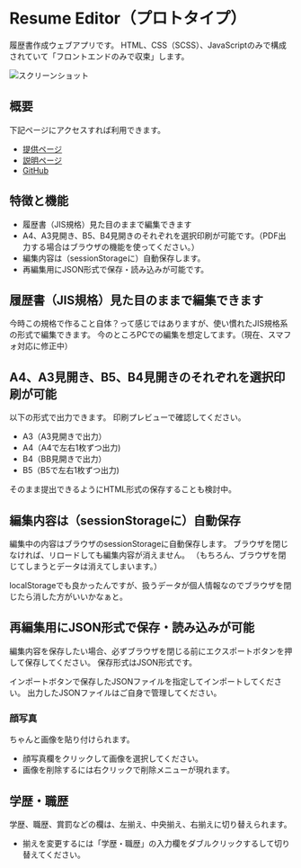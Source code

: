 # Resume Editor（プロトタイプ）
履歴書作成ウェブアプリです。
HTML、CSS（SCSS）、JavaScriptのみで構成されていて「フロントエンドのみで収束」します。

![スクリーンショット](https://user-images.githubusercontent.com/71716610/118047489-caee4f00-b3b5-11eb-9722-e145eefc79a9.png)

## 概要
下記ページにアクセスすれば利用できます。

- [提供ページ](https://www.mikuro.works/portfolio/works/resume_editting/)
- [説明ページ](https://www.mikuro.works/portfolio/works/resume_editting/commentary)
- [GitHub](https://github.com/bonji-396/resume_editting)

## 特徴と機能

- 履歴書（JIS規格）見た目のままで編集できます
- A4、A3見開き、B5、B4見開きのそれぞれを選択印刷が可能です。（PDF出力する場合はブラウザの機能を使ってください。）
- 編集内容は（sessionStorageに）自動保存します。
- 再編集用にJSON形式で保存・読み込みが可能です。


## 履歴書（JIS規格）見た目のままで編集できます
今時この規格で作ること自体？って感じではありますが、使い慣れたJIS規格系の形式で編集できます。
今のところPCでの編集を想定してます。（現在、スマフォ対応に修正中）

## A4、A3見開き、B5、B4見開きのそれぞれを選択印刷が可能
以下の形式で出力できます。
印刷プレビューで確認してください。

- A3（A3見開きで出力）
- A4（A4で左右1枚ずつ出力)
- B4（BB見開きで出力）
- B5（B5で左右1枚ずつ出力)

そのまま提出できるようにHTML形式の保存することも検討中。

## 編集内容は（sessionStorageに）自動保存

編集中の内容はブラウザのsessionStorageに自動保存します。
ブラウザを閉じなければ、リロードしても編集内容が消えません。
（もちろん、ブラウザを閉じてしまうとデータは消えてしまいます。）

localStorageでも良かったんですが、扱うデータが個人情報なのでブラウザを閉じたら消した方がいいかなぁと。

## 再編集用にJSON形式で保存・読み込みが可能

編集内容を保存したい場合、必ずブラウザを閉じる前にエクスポートボタンを押して保存してください。
保存形式はJSON形式です。

インポートボタンで保存したJSONファイルを指定してインポートしてください。
出力したJSONファイルはご自身で管理してください。

### 顔写真
ちゃんと画像を貼り付けられます。

- 顔写真欄をクリックして画像を選択してください。
- 画像を削除するには右クリックで削除メニューが現れます。

## 学歴・職歴
学歴、職歴、賞罰などの欄は、左揃え、中央揃え、右揃えに切り替えられます。

- 揃えを変更するには「学歴・職歴」の入力欄をダブルクリックするして切り替えてください。


